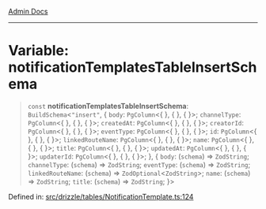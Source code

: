 [Admin Docs](/)

***

# Variable: notificationTemplatesTableInsertSchema

> `const` **notificationTemplatesTableInsertSchema**: `BuildSchema`\<`"insert"`, \{ `body`: `PgColumn`\<\{ \}, \{ \}, \{ \}\>; `channelType`: `PgColumn`\<\{ \}, \{ \}, \{ \}\>; `createdAt`: `PgColumn`\<\{ \}, \{ \}, \{ \}\>; `creatorId`: `PgColumn`\<\{ \}, \{ \}, \{ \}\>; `eventType`: `PgColumn`\<\{ \}, \{ \}, \{ \}\>; `id`: `PgColumn`\<\{ \}, \{ \}, \{ \}\>; `linkedRouteName`: `PgColumn`\<\{ \}, \{ \}, \{ \}\>; `name`: `PgColumn`\<\{ \}, \{ \}, \{ \}\>; `title`: `PgColumn`\<\{ \}, \{ \}, \{ \}\>; `updatedAt`: `PgColumn`\<\{ \}, \{ \}, \{ \}\>; `updaterId`: `PgColumn`\<\{ \}, \{ \}, \{ \}\>; \}, \{ `body`: (`schema`) => `ZodString`; `channelType`: (`schema`) => `ZodString`; `eventType`: (`schema`) => `ZodString`; `linkedRouteName`: (`schema`) => `ZodOptional`\<`ZodString`\>; `name`: (`schema`) => `ZodString`; `title`: (`schema`) => `ZodString`; \}\>

Defined in: [src/drizzle/tables/NotificationTemplate.ts:124](https://github.com/Sourya07/talawa-api/blob/61a1911602b2f0aac7635e08ae2918f4f768e8ff/src/drizzle/tables/NotificationTemplate.ts#L124)
